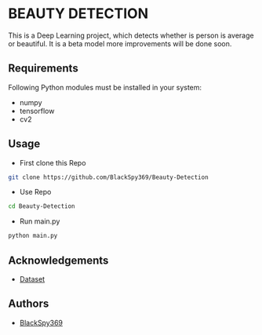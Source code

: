 
# BEAUTY DETECTION

This is a Deep Learning project, which detects whether is person is average or beautiful. It is a beta model more improvements will be done soon.

## Requirements

Following Python modules must be installed in your system:

- numpy
- tensorflow
- cv2

## Usage

- First clone this Repo

```bash
git clone https://github.com/BlackSpy369/Beauty-Detection
```

- Use Repo
```bash
cd Beauty-Detection
```

- Run main.py
```bash
python main.py
```

## Acknowledgements

 - [Dataset](https://www.kaggle.com/datasets/gpiosenka/beauty-detection-data-set)

## Authors

- [BlackSpy369](https://github.com/BlackSpy369)
